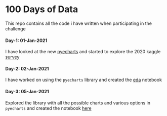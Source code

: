 # 100 Days of Data

This repo contains all the code i have written when participating in the challenge

#### Day-1: 01-Jan-2021
I have looked at the new [pyecharts](https://pyecharts.org/#/) and started to explore the 2020 kaggle [survey](https://www.kaggle.com/c/kaggle-survey-2020)

#### Day-2: 02-Jan-2021
I have worked on using the `pyecharts` library and created the [eda](./2020_kaggle_survey/eda.ipynb) notebook

#### Day-3: 05-Jan-2021
Explored the library with all the possible charts and various options in `pyecharts` and created the notebook [here](https://www.kaggle.com/harisyammnv/kaggle-survey-using-pyecharts)
